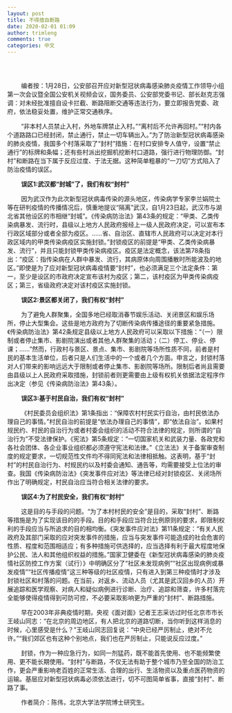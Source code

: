 ```yaml
---
layout: post
title: 不得擅自断路
date: 2020-02-01 01:09
author: trimleng
comments: true
categories: 中文
---
```

<!-- wp:heading {"level":3} -->
<h3> <br></h3>
<!-- /wp:heading -->

<!-- wp:paragraph -->
<p>　　 编者按：1月28日，公安部召开应对新型冠状病毒感染肺炎疫情工作领导小组第一次会议暨全国公安机关视频会议，国务委员、公安部党委书记、部长赵克志强调：对未经批准擅自设卡拦截、断路阻断交通等违法行为，要立即报告党委、政府，依法稳妥处置，维护正常交通秩序。</p>
<!-- /wp:paragraph -->

<!-- wp:more -->
<!--more-->
<!-- /wp:more -->

<!-- wp:paragraph -->
<p>　　 “非本村人员禁止入村，外地车牌禁止入村。”“离村后不允许再回村。”“村内各个道路路口已经封闭，禁止通行，禁止一切车辆出入。”为了防治新型冠状病毒感染的肺炎疫情，我国多个村落采取了“封村”措施：在村口安排专人值守，设置“禁止通行”的标牌和条幅；还有些村派出挖掘机挖断村口道路，强行进行物理防御。“封村”和断路在当下属于反应过度、于法无据。这种简单粗暴的“一刀切”方式陷入了防治疫情的误区。</p>
<!-- /wp:paragraph -->

<!-- wp:paragraph -->
<p>　　&nbsp;<strong>误区1:武汉都“封城”了，我们有权“封村”</strong></p>
<!-- /wp:paragraph -->

<!-- wp:paragraph -->
<p>　　 因为武汉作为此次新型冠状病毒传染的源头地区，传染病学专家李兰娟院士等在研判疫情的传播情况后，慎重地提议“隔离”武汉，自1月23日起，武汉市与湖北省其他设区的市相继“封城”。《传染病防治法》第43条的规定：“甲类、乙类传染病暴发、流行时，县级以上地方人民政府报经上一级人民政府决定，可以宣布本行政区域部分或者全部为疫区。……省、自治区、直辖市人民政府可以决定对本行政区域内的甲类传染病疫区实施封锁。”封锁疫区的前提是“甲类、乙类传染病暴发、流行”，并且只能封锁甲类传染病疫区。疫区是法定概念，该法第78条指出：“疫区：指传染病在人群中暴发、流行，其病原体向周围播散时所能波及的地区。”即使是为了应对新型冠状病毒疫情要“封村”，也必须满足三个法定条件：第一，至少是设区的市政府决定宣布该村为疫区；第二，该村疫区为甲类传染病疫区；第三，省级政府决定对该村疫区实施封锁。</p>
<!-- /wp:paragraph -->

<!-- wp:paragraph -->
<p>　　&nbsp;<strong>误区2:景区都关闭了，我们有权“封村”</strong></p>
<!-- /wp:paragraph -->

<!-- wp:paragraph -->
<p>　　 为了避免人群聚集，全国多地已经取消春节娱乐活动、关闭景区和娱乐场所，停止大型集会。这些是地方政府为了切断传染病传播途径的重要紧急措施。《传染病防治法》第42条规定县级以上地方人民政府可以采取以下措施：“（一）限制或者停止集市、影剧院演出或者其他人群聚集的活动；（二）停工、停业、停课；……”然而，行政村与景区、景点、集市、影剧院等场所性质不同，前者是村民的基本生活单位，后者只是人们生活中的一个或者几个方面。申言之，封锁村落对人们带来的影响远远大于限制或者停止集市、影剧院等场所。限制后者尚且需要由县级以上人民政府采取措施，封锁前者则更需要由上级有权机关依据法定程序作出决定（参见《传染病防治法》第43条）。</p>
<!-- /wp:paragraph -->

<!-- wp:paragraph -->
<p>　　&nbsp;<strong>误区3:基于村民自治，我们有权“封村”</strong></p>
<!-- /wp:paragraph -->

<!-- wp:paragraph -->
<p>　　 《村民委员会组织法》第1条指出：“保障农村村民实行自治，由村民依法办理自己的事情。”村民自治的前提是“依法办理自己的事情”，即“依法自治”。如果村规民约、村民的自治行为或者村委会组织的活动不符合法律的规定，则所谓的“自治行为”不受法律保护。《宪法》第5条规定：“一切国家机关和武装力量、各政党和各社会团体、各企业事业组织都必须遵守宪法和法律。”《立法法》关于备案审查制度的规定要求，一切规范性文件均不得同宪法和法律相抵触。这表明，基于“封村”的村民自治行为、村规民约以及村委会通知、通告等，均需要接受上位法的审查。我国《传染病防治法》《突发事件应对法》等法律已经对封锁疫区、关闭场所作出了明确规定，村民自治应当符合相关法律的要求。</p>
<!-- /wp:paragraph -->

<!-- wp:paragraph -->
<p>　　&nbsp;<strong>误区4:为了村民安全，我们有权“封村”</strong></p>
<!-- /wp:paragraph -->

<!-- wp:paragraph -->
<p>　　 这是目的与手段的问题。“为了本村村民的安全”是目的，采取“封村”、断路等措施是为了实现该目的的手段。目的和手段应当符合比例原则的要求，即限制权利的手段应当与所追求的目的相均衡。《突发事件应对法》第11条规定：“有关人民政府及其部门采取的应对突发事件的措施，应当与突发事件可能造成的社会危害的性质、程度和范围相适应；有多种措施可供选择的，应当选择有利于最大程度地保护公民、法人和其他组织权益的措施。”国家卫健委在《新型冠状病毒感染的肺炎疫情社区防控工作方案（试行）》中明确区分了“社区未发现病例”“社区出现病例或暴发疫情”“社区传播疫情”这三种等级的社区疫情，只有进入到第三种疫情时才涉及封锁社区和村落的问题。在当前，对返乡、流动人员（尤其是武汉回乡的人员）开展追踪和医学观察、对病人和疑似病例进行诊断、治疗、追踪和筛查，许多村落完全能够使得疫情得到可防可控，不必要采取影响更为严重的“封村”、断路措施。</p>
<!-- /wp:paragraph -->

<!-- wp:paragraph -->
<p>　　 早在2003年非典疫情时期，央视《面对面》记者王志采访过时任北京市市长王岐山同志：“在北京的周边地区，有人把北京的道路切断，当你听到这样消息的时候，心里感受是什么？”王岐山同志回复说：“中央已经严厉制止，绝对不允许。”“我们郊区也有这种个别地点，我们也在严厉制止，只能说反应过度。”</p>
<!-- /wp:paragraph -->

<!-- wp:paragraph -->
<p>　　 封锁，作为一种应急行为，如同一剂猛药，既不能首先使用、也不能频繁使用、更不能长期使用。“封村”与断路，不仅无法有助于整个城市乃至全国的防治工作，更会严重影响老百姓的正常生活、合理的出行、生活物资以及重点医药物资的运输。基层应对新型冠状病毒必须依法进行，切不可图简单省事，直接“封村”、断路了事。</p>
<!-- /wp:paragraph -->

<!-- wp:paragraph -->
<p>　　 作者简介：陈伟，北京大学法学院博士研究生。</p>
<!-- /wp:paragraph -->

<!-- wp:paragraph -->
<p>　　 </p>
<!-- /wp:paragraph -->
